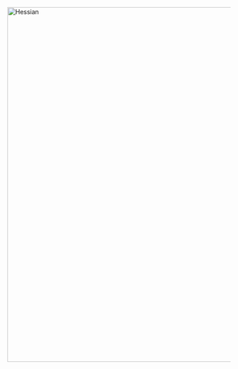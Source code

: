 <a href="https://github.com/AlmeidaAlin3/MachineLearning/blob/master/ProblemSet0/Exercise1/img/H.png"><img src="https://github.com/AlmeidaAlin3/MachineLearning/blob/master/ProblemSet0/Exercise1/img/H.png" title="Hessian" alt="Hessian" width="800"></a>
